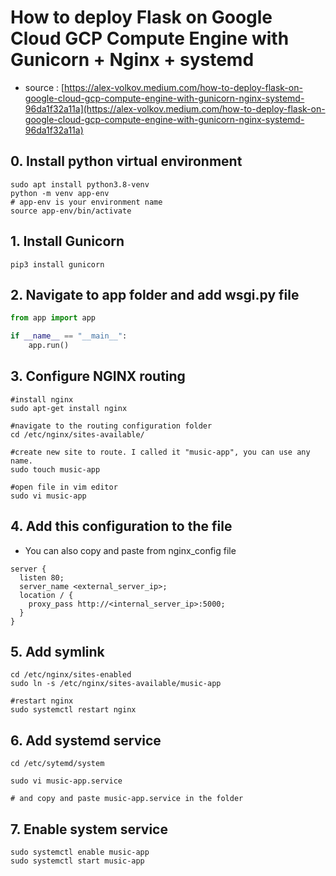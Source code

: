 # How to deploy Flask on Google Cloud GCP Compute Engine with Gunicorn + Nginx + systemd

- source : [https://alex-volkov.medium.com/how-to-deploy-flask-on-google-cloud-gcp-compute-engine-with-gunicorn-nginx-systemd-96da1f32a11a](https://alex-volkov.medium.com/how-to-deploy-flask-on-google-cloud-gcp-compute-engine-with-gunicorn-nginx-systemd-96da1f32a11a)

## 0. Install python virtual environment

```
sudo apt install python3.8-venv
python -m venv app-env
# app-env is your environment name
source app-env/bin/activate
```

## 1. Install Gunicorn

```
pip3 install gunicorn
```

## 2. Navigate to app folder and add wsgi.py file

```python
from app import app

if __name__ == "__main__":
    app.run()
```

## 3. Configure NGINX routing

```
#install nginx
sudo apt-get install nginx

#navigate to the routing configuration folder
cd /etc/nginx/sites-available/

#create new site to route. I called it "music-app", you can use any name.
sudo touch music-app

#open file in vim editor
sudo vi music-app
```

## 4. Add this configuration to the file

- You can also copy and paste from nginx_config file

```
server {
  listen 80;
  server_name <external_server_ip>;
  location / {
    proxy_pass http://<internal_server_ip>:5000;
  }
}
```

## 5. Add symlink

```
cd /etc/nginx/sites-enabled
sudo ln -s /etc/nginx/sites-available/music-app

#restart nginx
sudo systemctl restart nginx
```

## 6. Add systemd service

```
cd /etc/sytemd/system

sudo vi music-app.service

# and copy and paste music-app.service in the folder
```

## 7. Enable system service

```
sudo systemctl enable music-app
sudo systemctl start music-app
```
